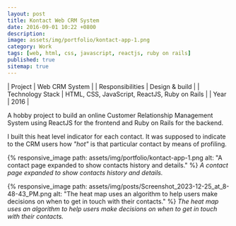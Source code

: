 ```yaml
---
layout: post
title: Kontact Web CRM System
date: 2016-09-01 10:22 +0800
description:
image: assets/img/portfolio/kontact-app-1.png
category: Work
tags: [web, html, css, javascript, reactjs, ruby on rails]
published: true
sitemap: true
---
```


| Project | Web CRM System |
| Responsibilities | Design & build |
| Technology Stack | HTML, CSS, JavaScript, ReactJS, Ruby on Rails |
| Year | 2016 | 

A hobby project to build an online Customer Relationship Management System using ReactJS for the frontend and Ruby on Rails for the backend.

I built this heat level indicator for each contact. It was supposed to indicate to the CRM users how *"hot"* is that particular contact by means of profiling.

{% responsive_image path: assets/img/portfolio/kontact-app-1.png alt: "A contact page expanded to show contacts history and details." %}
*A contact page expanded to show contacts history and details.*

{% responsive_image path: assets/img/posts/Screenshot_2023-12-25_at_8-48-43_PM.png alt: "The heat map uses an algorithm to help users make decisions on when to get in touch with their contacts." %}
*The heat map uses an algorithm to help users make decisions on when to get in touch with their contacts.*


